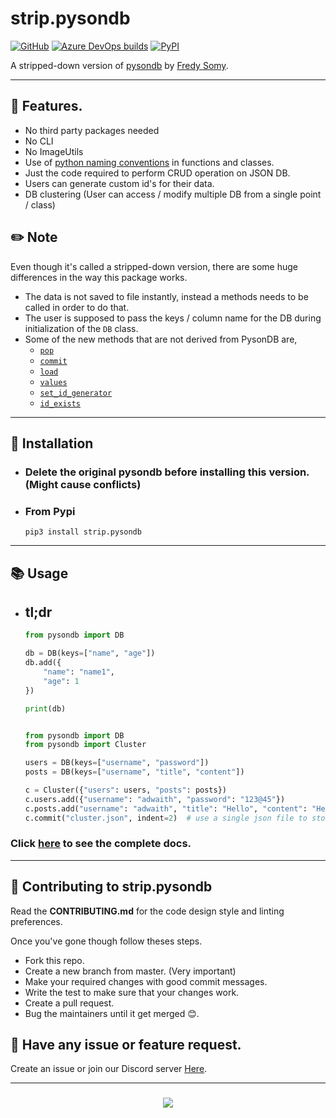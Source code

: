 # strip.pysondb

[![GitHub](https://img.shields.io/github/license/Adwaith-Rajesh/strip.pysondb?style=for-the-badge)](https://github.com/Adwaith-Rajesh/strip.pysondb/blob/master/LICENSE)
[![Azure DevOps builds](https://img.shields.io/azure-devops/build/adwaithrajesh/8d11fcc8-9bf7-41cf-95af-bd240456c13e/8?label=azure%20pipeline&style=for-the-badge)](https://dev.azure.com/adwaithrajesh/adwaith/_build?definitionId=8)
[![PyPI](https://img.shields.io/pypi/v/strip.pysondb?style=for-the-badge)](https://pypi.org/project/strip.pysondb/)

A stripped-down version of [pysondb](https://github.com/fredysomy/pysonDB) by [Fredy Somy](https://github.com/fredysomy).

---

## 🎉 Features.

- No third party packages needed
- No CLI
- No ImageUtils
- Use of [python naming conventions](https://www.python.org/dev/peps/pep-0008/#function-and-variable-names) in functions and classes.
- Just the code required to perform CRUD operation on JSON DB.
- Users can generate custom id's for their data.
- DB clustering (User can access / modify multiple DB from a single point / class)

## ✏️️ Note

Even though it's called a stripped-down version, there are some huge differences in the way this package works.

- The data is not saved to file instantly, instead a methods needs to be called in order to do that.
- The user is supposed to pass the keys / column name for the DB during initialization of the `DB` class.
- Some of the new methods that are not derived from PysonDB are,
  - [`pop`](https://github.com/Adwaith-Rajesh/strip.pysondb/blob/master/docs/docs.md#dbpop_id-str---dictstr-any--none)
  - [`commit`](https://github.com/Adwaith-Rajesh/strip.pysondb/blob/master/docs/docs.md#saving-to-a-file)
  - [`load`](https://github.com/Adwaith-Rajesh/strip.pysondb/blob/master/docs/docs.md#load-values-from-a-file)
  - [`values`](https://github.com/Adwaith-Rajesh/strip.pysondb/blob/master/docs/docs.md#get-the-first-n-values-from-the-db)
  - [`set_id_generator`](https://github.com/Adwaith-Rajesh/strip.pysondb/blob/master/docs/docs.md#using-a-custom-id-generator)
  - [`id_exists`](https://github.com/Adwaith-Rajesh/strip.pysondb/blob/master/docs/docs.md#check-whether-an-id-exists-in-the-db)

---

## 🔻 Installation

- ### Delete the original pysondb before installing this version. (Might cause conflicts)

- ### From Pypi
  ```commandline
  pip3 install strip.pysondb
  ```

---

## 📚 Usage

- ## tl;dr

  ```python
  from pysondb import DB

  db = DB(keys=["name", "age"])
  db.add({
      "name": "name1",
      "age": 1
  })

  print(db)

  ```

  ```python

  from pysondb import DB
  from pysondb import Cluster

  users = DB(keys=["username", "password"])
  posts = DB(keys=["username", "title", "content"])

  c = Cluster({"users": users, "posts": posts})
  c.users.add({"username": "adwaith", "password": "123@45"})
  c.posts.add("username": "adwaith", "title": "Hello", "content": "Hello WOrld")
  c.commit("cluster.json", indent=2)  # use a single json file to store all the data from all the DB in the cluster

  ```

### Click [here](https://github.com/Adwaith-Rajesh/strip.pysondb/blob/master/docs/docs.md) to see the complete docs.

---

## 🥰 Contributing to strip.pysondb

Read the **CONTRIBUTING.md** for the code design style and linting preferences.

Once you've gone though follow theses steps.

- Fork this repo.
- Create a new branch from master. (Very important)
- Make your required changes with good commit messages.
- Write the test to make sure that your changes work.
- Create a pull request.
- Bug the maintainers until it get merged 😊.

## 🙊 Have any issue or feature request.

Create an issue or join our Discord server [Here](https://discord.gg/BxMbWzZe2Z).

---

<h3 align="center"> <img align="center" src="https://forthebadge.com/images/badges/made-with-python.svg" href="https://python.org" ></h3>
